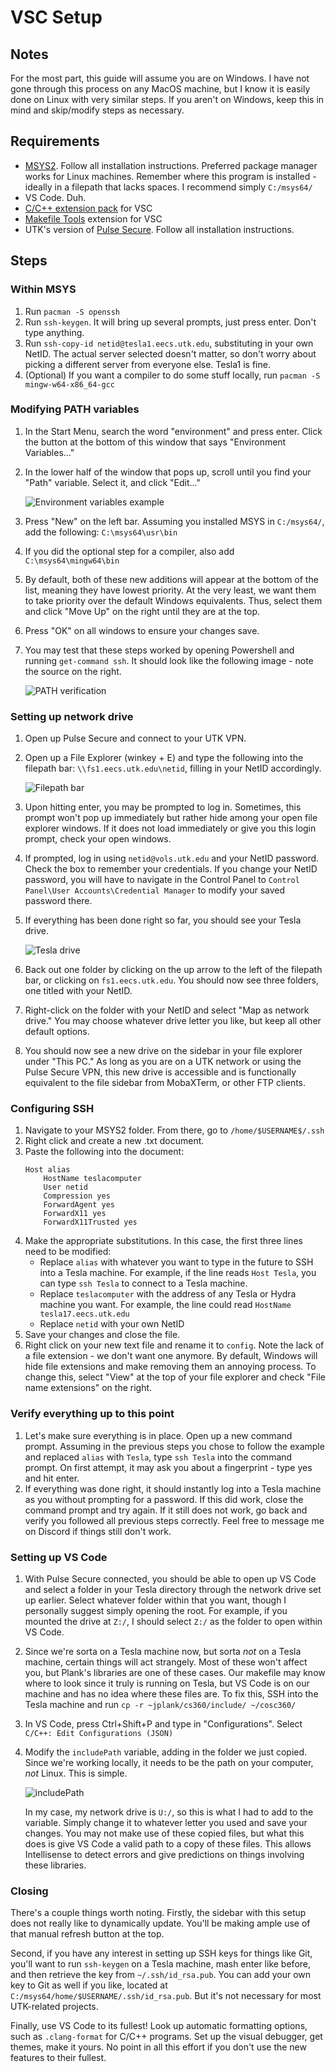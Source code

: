 # VSC Setup

## Notes
For the most part, this guide will assume you are on Windows. I have not gone through this process on any MacOS machine, but I know it is easily done on Linux with very similar steps. If you aren't on Windows, keep this in mind and skip/modify steps as necessary.

## Requirements  
- [MSYS2](https://msys2.org). Follow all installation instructions. Preferred package manager works for Linux machines. Remember where this program is installed - ideally in a filepath that lacks spaces. I recommend simply `C:/msys64/`
- VS Code. Duh.
- [C/C++ extension pack](https://marketplace.visualstudio.com/items?itemName=ms-vscode.cpptools-extension-pack) for VSC
- [Makefile Tools](https://marketplace.visualstudio.com/items?itemName=ms-vscode.makefile-tools) extension for VSC
- UTK's version of [Pulse Secure](https://help.utk.edu/kb/index.php?func=show&e=2712). Follow all installation instructions.

## Steps
### Within MSYS
1. Run `pacman -S openssh`
2. Run `ssh-keygen`. It will bring up several prompts, just press enter. Don't type anything.
3. Run `ssh-copy-id netid@tesla1.eecs.utk.edu`, substituting in your own NetID. The actual server selected doesn't matter, so don't worry about picking a different server from everyone else. Tesla1 is fine.
4. (Optional) If you want a compiler to do some stuff locally, run `pacman -S mingw-w64-x86_64-gcc`

### Modifying PATH variables
1. In the Start Menu, search the word "environment" and press enter. Click the button at the bottom of this window that says "Environment Variables..."
2. In the lower half of the window that pops up, scroll until you find your "Path" variable. Select it, and click "Edit..." 

    ![Environment variables example](https://i.imgur.com/AQyW3P1.png)
3. Press "New" on the left bar. Assuming you installed MSYS in `C:/msys64/`, add the following: `C:\msys64\usr\bin`
4. If you did the optional step for a compiler, also add `C:\msys64\mingw64\bin`
5. By default, both of these new additions will appear at the bottom of the list, meaning they have lowest priority. At the very least, we want them to take priority over the default Windows equivalents. Thus, select them and click "Move Up" on the right until they are at the top.
6. Press "OK" on all windows to ensure your changes save.
7. You may test that these steps worked by opening Powershell and running `get-command ssh`. It should look like the following image - note the source on the right.

    ![PATH verification](https://i.imgur.com/rkFrNrj.png)

### Setting up network drive
1. Open up Pulse Secure and connect to your UTK VPN.
2. Open up a File Explorer (winkey + E) and type the following into the filepath bar: `\\fs1.eecs.utk.edu\netid`, filling in your NetID accordingly.

    ![Filepath bar](https://i.imgur.com/IVwY4zf.png)
3. Upon hitting enter, you may be prompted to log in. Sometimes, this prompt won't pop up immediately but rather hide among your open file explorer windows. If it does not load immediately or give you this login prompt, check your open windows.
4. If prompted, log in using `netid@vols.utk.edu` and your NetID password. Check the box to remember your credentials. If you change your NetID password, you will have to navigate in the Control Panel to `Control Panel\User Accounts\Credential Manager` to modify your saved password there.
5. If everything has been done right so far, you should see your Tesla drive.

    ![Tesla drive](https://i.imgur.com/7j6FVCD.png)

6. Back out one folder by clicking on the up arrow to the left of the filepath bar, or clicking on `fs1.eecs.utk.edu`. You should now see three folders, one titled with your NetID.
7. Right-click on the folder with your NetID and select "Map as network drive." You may choose whatever drive letter you like, but keep all other default options.
8. You should now see a new drive on the sidebar in your file explorer under "This PC." As long as you are on a UTK network or using the Pulse Secure VPN, this new drive is accessible and is functionally equivalent to the file sidebar from MobaXTerm, or other FTP clients.

### Configuring SSH
1. Navigate to your MSYS2 folder. From there, go to `/home/$USERNAME$/.ssh`
2. Right click and create a new .txt document.
3. Paste the following into the document:
    ```
    Host alias
        HostName teslacomputer
        User netid
        Compression yes
        ForwardAgent yes
        ForwardX11 yes
        ForwardX11Trusted yes
    ```
4. Make the appropriate substitutions. In this case, the first three lines need to be modified:
    - Replace `alias` with whatever you want to type in the future to SSH into a Tesla machine. For example, if the line reads `Host Tesla`, you can type `ssh Tesla` to connect to a Tesla machine.
    - Replace `teslacomputer` with the address of any Tesla or Hydra machine you want. For example, the line could read `HostName tesla17.eecs.utk.edu`
    - Replace `netid` with your own NetID
5. Save your changes and close the file.
6. Right click on your new text file and rename it to `config`. Note the lack of a file extension - we don't want one anymore. By default, Windows will hide file extensions and make removing them an annoying process. To change this, select "View" at the top of your file explorer and check "File name extensions" on the right.


### Verify everything up to this point
1. Let's make sure everything is in place. Open up a new command prompt. Assuming in the previous steps you chose to follow the example and replaced `alias` with `Tesla`, type `ssh Tesla` into the command prompt. On first attempt, it may ask you about a fingerprint - type yes and hit enter.
2. If everything was done right, it should instantly log into a Tesla machine as you without prompting for a password. If this did work, close the command prompt and try again. If it still does not work, go back and verify you followed all previous steps correctly. Feel free to message me on Discord if things still don't work.

### Setting up VS Code
1. With Pulse Secure connected, you should be able to open up VS Code and select a folder in your Tesla directory through the network drive set up earlier. Select whatever folder within that you want, though I personally suggest simply opening the root. For example, if you mounted the drive at `Z:/`, I should select `Z:/` as the folder to open within VS Code.
2. Since we're sorta on a Tesla machine now, but sorta *not* on a Tesla machine, certain things will act strangely. Most of these won't affect you, but Plank's libraries are one of these cases. Our makefile may know where to look since it truly is running on Tesla, but VS Code is on our machine and has no idea where these files are. To fix this, SSH into the Tesla machine and run `cp -r ~jplank/cs360/include/ ~/cosc360/`
3. In VS Code, press Ctrl+Shift+P and type in "Configurations". Select `C/C++: Edit Configurations (JSON)`
4. Modify the `includePath` variable, adding in the folder we just copied. Since we're working locally, it needs to be the path on your computer, *not* Linux. This is simple.

    ![includePath](https://i.imgur.com/VuWzSPW.png)

    In my case, my network drive is `U:/`, so this is what I had to add to the variable. Simply change it to whatever letter you used and save your changes. You may not make use of these copied files, but what this does is give VS Code a valid path to a copy of these files. This allows Intellisense to detect errors and give predictions on things involving these libraries.

### Closing

There's a couple things worth noting. Firstly, the sidebar with this setup does not really like to dynamically update. You'll be making ample use of that manual refresh button at the top.

Second, if you have any interest in setting up SSH keys for things like Git, you'll want to run `ssh-keygen` on a Tesla machine, mash enter like before, and then retrieve the key from `~/.ssh/id_rsa.pub`. You can add your own key to Git as well if you like, located at `C:/msys64/home/$USERNAME/.ssh/id_rsa.pub`. But it's not necessary for most UTK-related projects.

Finally, use VS Code to its fullest! Look up automatic formatting options, such as `.clang-format` for C/C++ programs. Set up the visual debugger, get themes, make it yours. No point in all this effort if you don't use the new features to their fullest.